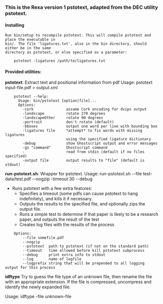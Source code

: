 ### This is the Rexa version 1 pstotext, adapted from the DEC utility pstotext.

#### Installing

    Run bin/setup to recompile pstotext. This will compile pstotext and place the executable in
    bin/. The file 'ligatures.txt', also in the bin directory, should either be in the same
    directory as pstotext, or else specified as a parameter:

        pstotext -ligatures /path/to/ligatures.txt

#### Provided utilities:

  **pstotext**: Extract text and positional information from pdf
    Usage: pstotext input-file.pdf > output.xml

        pstotext --help: 
          Usage: bin/pstotext [option|file]...
          Options:
            -cork               assume Cork encoding for dvips output
            -landscape          rotate 270 degrees
            -landscapeOther     rotate 90 degrees
            -portrait           don't rotate (default)
            -bboxes             output one word per line with bounding box
            -ligatures file     *attempt* to fix words with missing ligatures
                                using the specified ligature dictionary
            -debug              show Ghostscript output and error messages
            -gs "command"       Ghostscript command
            -                   read from stdin (default if no files specified)
            -output file        output results to "file" (default is stdout)


  **run-pstotext.sh**: Wrapper for pstotext.
    Usage: run-pstotext.sh --file test-data/test.pdf --nogzip -timeout 30 --debug

   * Runs pstotext with a few extra features:
     * Specifies a timeout (some pdfs can cause pstotext to hang indefinitely), and kills it if
       necessary.
     * Outputs the results to the specified file, and optionally zips the output file.
     * Runs a simple test to determine if that paper is likely to be a research paper, and
       outputs the result of the test
     * Creates log files with the results of the process

```
    Options:
        --file somefile.pdf
        --nogzip
        --pstotext  path to pstotext (if not on the standard path)
        --timeout   time allowed before kill pstotext subprocess
        --debug     print extra info to stdout
        --log       name of logfile
        --logprefix string that will be prepended to all logging output for this process
```

  **idftype**
   Try to guess the file type of an unknown file, then rename the file with an appropriate
   extension. If the file is compressed, uncompress and identify the newly expanded file.

   Usage: idftype -file unknown-file


